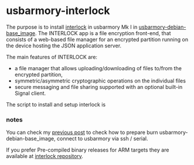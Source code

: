 # usbarmory-interlock

The purpose is to install [interlock](https://github.com/f-secure-foundry/interlock) in usbarmory Mk I in [usbarmory-debian-base_image](https://github.com/f-secure-foundry/usbarmory-debian-base_image).
The INTERLOCK app is a file encryption front-end, that consists of a web-based file manager for an encrypted partition running on the device hosting the JSON application server.

The main features of INTERLOCK are:
- a file manager that allows uploading/downloading of files to/from the encrypted partition, 
- symmetric/asymmetric cryptographic operations on the individual files
- secure messaging and file sharing supported with an optional built-in Signal client.

The script to install and setup interlock is <script src="https://gist.github.com/arainho/5d9e31a8d5d8e432838e405ddb43ae8b.js"></script>

### notes
You can check my [previous post](https://github.com/arainho/arainho.github.io/blob/master/_posts/2019-04-19-usbarmory-setup.md) to check how to prepare burn usbarmory-debian-base_image, connect to usbarmory via ssh / serial.

If you prefer Pre-compiled binary releases for ARM targets they are available at [interlock repository](https://github.com/f-secure-foundry/interlock/releases).

